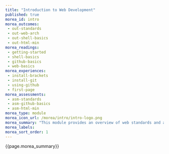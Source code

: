 ```yaml
---
title: "Introduction to Web Development"
published: true
morea_id: intro
morea_outcomes:
 - out-standards
 - out-web-arch
 - out-shell-basics
 - out-html-min
morea_readings:
 - getting-started
 - shell-basics
 - github-basics
 - web-basics
morea_experiences:
 - install-brackets
 - install-git
 - using-github
 - first-page
morea_assessments:
 - asm-standards
 - asm-github-basics
 - asm-html-min
morea_type: module
morea_icon_url: /morea/intro/intro-logo.png
morea_summary: "This module provides an overview of web standards and architecture and an introduction to web development."
morea_labels:
morea_sort_order: 1
---
```


{{page.morea_summary}}
